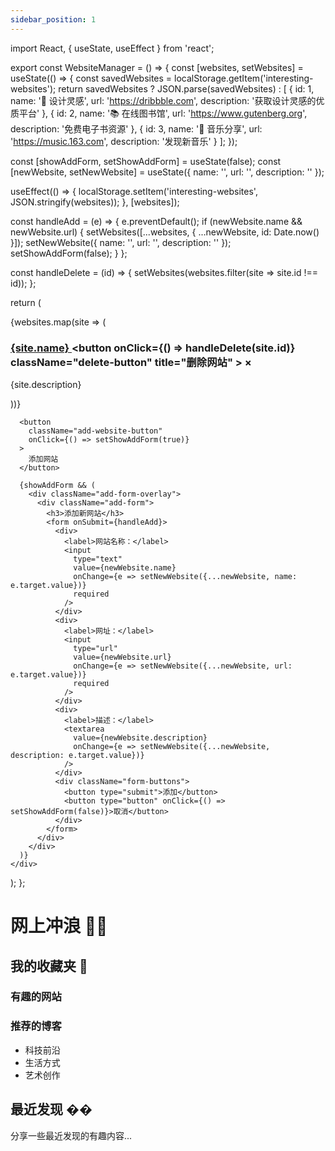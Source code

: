 ```yaml
---
sidebar_position: 1
---
```


import React, { useState, useEffect } from 'react';

export const WebsiteManager = () => {
  const [websites, setWebsites] = useState(() => {
    const savedWebsites = localStorage.getItem('interesting-websites');
    return savedWebsites ? JSON.parse(savedWebsites) : [
      {
        id: 1,
        name: '🎨 设计灵感',
        url: 'https://dribbble.com',
        description: '获取设计灵感的优质平台'
      },
      {
        id: 2,
        name: '📚 在线图书馆',
        url: 'https://www.gutenberg.org',
        description: '免费电子书资源'
      },
      {
        id: 3,
        name: '🎵 音乐分享',
        url: 'https://music.163.com',
        description: '发现新音乐'
      }
    ];
  });

  const [showAddForm, setShowAddForm] = useState(false);
  const [newWebsite, setNewWebsite] = useState({
    name: '',
    url: '',
    description: ''
  });

  useEffect(() => {
    localStorage.setItem('interesting-websites', JSON.stringify(websites));
  }, [websites]);

  const handleAdd = (e) => {
    e.preventDefault();
    if (newWebsite.name && newWebsite.url) {
      setWebsites([...websites, { ...newWebsite, id: Date.now() }]);
      setNewWebsite({ name: '', url: '', description: '' });
      setShowAddForm(false);
    }
  };

  const handleDelete = (id) => {
    setWebsites(websites.filter(site => site.id !== id));
  };

  return (
    <div className="website-manager">
      <div className="website-list">
        {websites.map(site => (
          <div key={site.id} className="website-card">
            <h3>
              <a href={site.url} target="_blank" rel="noopener noreferrer">
                {site.name}
              </a>
              <button
                onClick={() => handleDelete(site.id)}
                className="delete-button"
                title="删除网站"
              >
                ×
              </button>
            </h3>
            <p>{site.description}</p>
          </div>
        ))}
      </div>

      <button
        className="add-website-button"
        onClick={() => setShowAddForm(true)}
      >
        添加网站
      </button>

      {showAddForm && (
        <div className="add-form-overlay">
          <div className="add-form">
            <h3>添加新网站</h3>
            <form onSubmit={handleAdd}>
              <div>
                <label>网站名称：</label>
                <input
                  type="text"
                  value={newWebsite.name}
                  onChange={e => setNewWebsite({...newWebsite, name: e.target.value})}
                  required
                />
              </div>
              <div>
                <label>网址：</label>
                <input
                  type="url"
                  value={newWebsite.url}
                  onChange={e => setNewWebsite({...newWebsite, url: e.target.value})}
                  required
                />
              </div>
              <div>
                <label>描述：</label>
                <textarea
                  value={newWebsite.description}
                  onChange={e => setNewWebsite({...newWebsite, description: e.target.value})}
                />
              </div>
              <div className="form-buttons">
                <button type="submit">添加</button>
                <button type="button" onClick={() => setShowAddForm(false)}>取消</button>
              </div>
            </form>
          </div>
        </div>
      )}
    </div>
  );
};

# 网上冲浪 🏄‍♂️

## 我的收藏夹 🔖
### 有趣的网站
<WebsiteManager />

### 推荐的博客
- 科技前沿
- 生活方式
- 艺术创作

## 最近发现 ��
分享一些最近发现的有趣内容... 